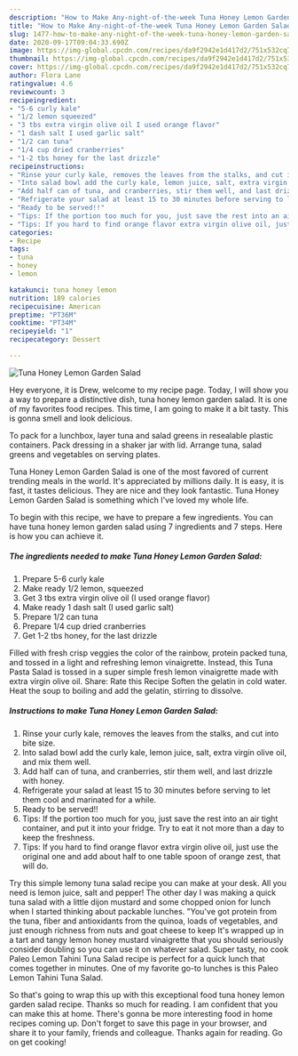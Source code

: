 ```yaml
---
description: "How to Make Any-night-of-the-week Tuna Honey Lemon Garden Salad"
title: "How to Make Any-night-of-the-week Tuna Honey Lemon Garden Salad"
slug: 1477-how-to-make-any-night-of-the-week-tuna-honey-lemon-garden-salad
date: 2020-09-17T09:04:33.690Z
image: https://img-global.cpcdn.com/recipes/da9f2942e1d417d2/751x532cq70/tuna-honey-lemon-garden-salad-recipe-main-photo.jpg
thumbnail: https://img-global.cpcdn.com/recipes/da9f2942e1d417d2/751x532cq70/tuna-honey-lemon-garden-salad-recipe-main-photo.jpg
cover: https://img-global.cpcdn.com/recipes/da9f2942e1d417d2/751x532cq70/tuna-honey-lemon-garden-salad-recipe-main-photo.jpg
author: Flora Lane
ratingvalue: 4.6
reviewcount: 3
recipeingredient:
- "5-6 curly kale"
- "1/2 lemon squeezed"
- "3 tbs extra virgin olive oil I used orange flavor"
- "1 dash salt I used garlic salt"
- "1/2 can tuna"
- "1/4 cup dried cranberries"
- "1-2 tbs honey for the last drizzle"
recipeinstructions:
- "Rinse your curly kale, removes the leaves from the stalks, and cut into bite size."
- "Into salad bowl add the curly kale, lemon juice, salt, extra virgin olive oil, and mix them well."
- "Add half can of tuna, and cranberries, stir them well, and last drizzle with honey."
- "Refrigerate your salad at least 15 to 30 minutes before serving to let them cool and marinated for a while."
- "Ready to be served!!"
- "Tips: If the portion too much for you, just save the rest into an air tight container, and put it into your fridge. Try to eat it not more than a day to keep the freshness."
- "Tips: If you hard to find orange flavor extra virgin olive oil, just use the original one and add about half to one table spoon of orange zest, that will do."
categories:
- Recipe
tags:
- tuna
- honey
- lemon

katakunci: tuna honey lemon 
nutrition: 189 calories
recipecuisine: American
preptime: "PT36M"
cooktime: "PT34M"
recipeyield: "1"
recipecategory: Dessert

---
```



![Tuna Honey Lemon Garden Salad](https://img-global.cpcdn.com/recipes/da9f2942e1d417d2/751x532cq70/tuna-honey-lemon-garden-salad-recipe-main-photo.jpg)

Hey everyone, it is Drew, welcome to my recipe page. Today, I will show you a way to prepare a distinctive dish, tuna honey lemon garden salad. It is one of my favorites food recipes. This time, I am going to make it a bit tasty. This is gonna smell and look delicious.

To pack for a lunchbox, layer tuna and salad greens in resealable plastic containers. Pack dressing in a shaker jar with lid. Arrange tuna, salad greens and vegetables on serving plates.

Tuna Honey Lemon Garden Salad is one of the most favored of current trending meals in the world. It's appreciated by millions daily. It is easy, it is fast, it tastes delicious. They are nice and they look fantastic. Tuna Honey Lemon Garden Salad is something which I've loved my whole life.


To begin with this recipe, we have to prepare a few ingredients. You can have tuna honey lemon garden salad using 7 ingredients and 7 steps. Here is how you can achieve it.

<!--inarticleads1-->

##### The ingredients needed to make Tuna Honey Lemon Garden Salad:

1. Prepare 5-6 curly kale
1. Make ready 1/2 lemon, squeezed
1. Get 3 tbs extra virgin olive oil (I used orange flavor)
1. Make ready 1 dash salt (I used garlic salt)
1. Prepare 1/2 can tuna
1. Prepare 1/4 cup dried cranberries
1. Get 1-2 tbs honey, for the last drizzle


Filled with fresh crisp veggies the color of the rainbow, protein packed tuna, and tossed in a light and refreshing lemon vinaigrette. Instead, this Tuna Pasta Salad is tossed in a super simple fresh lemon vinaigrette made with extra virgin olive oil. Share: Rate this Recipe Soften the gelatin in cold water. Heat the soup to boiling and add the gelatin, stirring to dissolve. 

<!--inarticleads2-->

##### Instructions to make Tuna Honey Lemon Garden Salad:

1. Rinse your curly kale, removes the leaves from the stalks, and cut into bite size.
1. Into salad bowl add the curly kale, lemon juice, salt, extra virgin olive oil, and mix them well.
1. Add half can of tuna, and cranberries, stir them well, and last drizzle with honey.
1. Refrigerate your salad at least 15 to 30 minutes before serving to let them cool and marinated for a while.
1. Ready to be served!!
1. Tips: If the portion too much for you, just save the rest into an air tight container, and put it into your fridge. Try to eat it not more than a day to keep the freshness.
1. Tips: If you hard to find orange flavor extra virgin olive oil, just use the original one and add about half to one table spoon of orange zest, that will do.


Try this simple lemony tuna salad recipe you can make at your desk. All you need is lemon juice, salt and pepper! The other day I was making a quick tuna salad with a little dijon mustard and some chopped onion for lunch when I started thinking about packable lunches. &#34;You&#39;ve got protein from the tuna, fiber and antioxidants from the quinoa, loads of vegetables, and just enough richness from nuts and goat cheese to keep It&#39;s wrapped up in a tart and tangy lemon honey mustard vinaigrette that you should seriously consider doubling so you can use it on whatever salad. Super tasty, no cook Paleo Lemon Tahini Tuna Salad recipe is perfect for a quick lunch that comes together in minutes. One of my favorite go-to lunches is this Paleo Lemon Tahini Tuna Salad. 

So that's going to wrap this up with this exceptional food tuna honey lemon garden salad recipe. Thanks so much for reading. I am confident that you can make this at home. There's gonna be more interesting food in home recipes coming up. Don't forget to save this page in your browser, and share it to your family, friends and colleague. Thanks again for reading. Go on get cooking!
